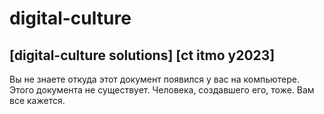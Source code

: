# digital-culture
## [digital-culture solutions] [ct itmo y2023]
Вы не знаете откуда этот документ появился у вас на компьютере. Этого документа не существует. Человека, создавшего его, тоже. Вам все кажется. 
